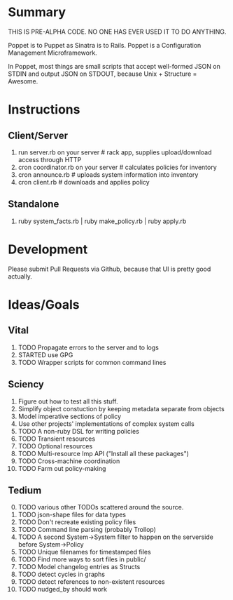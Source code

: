 # Summary
THIS IS PRE-ALPHA CODE. NO ONE HAS EVER USED IT TO DO ANYTHING.

Poppet is to Puppet as Sinatra is to Rails. Poppet is a Configuration Management Microframework.

In Poppet, most things are small scripts that accept well-formed JSON on STDIN and output JSON on STDOUT, because Unix + Structure = Awesome.

# Instructions
## Client/Server
1. run server.rb on your server # rack app, supplies upload/download access through HTTP
2. cron coordinator.rb on your server # calculates policies for inventory
3. cron announce.rb # uploads system information into inventory
4. cron client.rb   # downloads and applies policy

## Standalone
1. ruby system_facts.rb  | ruby make_policy.rb  | ruby apply.rb

# Development
Please submit Pull Requests via Github, because that UI is pretty good actually.

# Ideas/Goals
## Vital
1. TODO Propagate errors to the server and to logs
2. STARTED use GPG
3. TODO Wrapper scripts for common command lines

## Sciency
1. Figure out how to test all this stuff.
2. Simplify object constuction by keeping metadata separate from objects
3. Model imperative sections of policy
4. Use other projects' implementations of complex system calls
5. TODO A non-ruby DSL for writing policies
7. TODO Transient resources
11. TODO Optional resources
8. TODO Multi-resource Imp API ("Install all these packages")
9. TODO Cross-machine coordination
10. TODO Farm out policy-making

## Tedium
0. TODO various other TODOs scattered around the source.
1. TODO json-shape files for data types
2. TODO Don't recreate existing policy files
3. TODO Command line parsing (probably Trollop)
6. TODO A second System->System filter to happen on the serverside before System->Policy
7. TODO Unique filenames for timestamped files
8. TODO Find more ways to sort files in public/
9. TODO Model changelog entries as Structs
10. TODO detect cycles in graphs
11. TODO detect references to non-existent resources
12. TODO nudged_by should work
